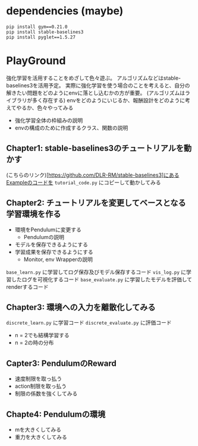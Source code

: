 # dependencies (maybe)
```
pip install gym==0.21.0
pip install stable-baselines3
pip install pyglet==1.5.27
```

# PlayGround
強化学習を活用することをめざして色々遊ぶ。
アルゴリズムなどはstable-baselines3を活用予定。
実際に強化学習を使う場合のことを考えると、自分の解きたい問題をどのようにenvに落とし込むかの方が重要。
(アルゴリズムはライブラリが多く存在する)
envをどのようにいじるか、報酬設計をどのように考えてやるか、色々やってみる

* 強化学習全体の枠組みの説明
* envの構成のために作成するクラス、関数の説明

## Chapter1: stable-baselines3のチュートリアルを動かす
(こちらのリンク)[https://github.com/DLR-RM/stable-baselines3]にあるExampleのコードを `tutorial_code.py` にコピーして動かしてみる

## Chapter2: チュートリアルを変更してベースとなる学習環境を作る
* 環境をPendulumに変更する
  + Pendulumの説明
* モデルを保存できるようにする
* 学習成果を保存できるようにする
  + Monitor, env Wrapperの説明

`base_learn.py` に学習してログ保存及びモデル保存するコード
`vis_log.py` に学習したログを可視化するコード
`base_evaluate.py` に学習したモデルを評価してrenderするコード

## Chapter3: 環境への入力を離散化してみる
`discrete_learn.py` に学習コード
`discrete_evaluate.py` に評価コード

* n = 2でも結構学習する
* n = 2の時の分布

## Capter3: PendulumのReward
* 速度制限を取っ払う
* action制限を取っ払う
* 制限の係数を強くしてみる

## Chapte4: Pendulumの環境
* mを大きくしてみる
* 重力を大きくしてみる
